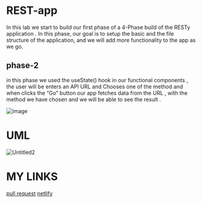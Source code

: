 # REST-app
 In this lab we start to build our first phase of a 4-Phase build of the RESTy application . In this  phase, our goal is to setup the basic and the file structure of the application, and we will add more functionality to the app as we go. 
 ## phase-2 
 in this phase we  used the useState() hook in our functional components , the user will be enters an API URL and Chooses one of the method
and when clicks the “Go” button our app fetches data from the URL , with the method we have chosen and we will be able to see the result .

![image](https://user-images.githubusercontent.com/90922969/167273905-8746435d-abf9-47cb-abe8-0c5eb20f9d9c.png)

# UML
![Untitled2](https://user-images.githubusercontent.com/90922969/167051152-44c98449-4ade-4169-821e-48c8c5d60ce6.jpg)


# MY LINKS
[pull request](https://github.com/neveenaburomman/RESTy-app/pulls)
[netlify](https://6277ba1b5dcde441376bebf2--funny-haupia-37a3d9.netlify.app/)


